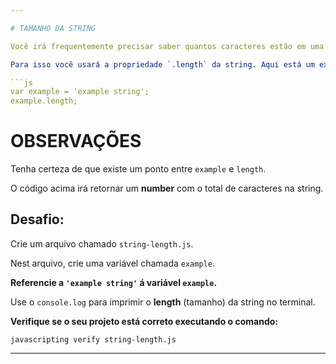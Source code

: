 ```yaml
---

# TAMANHO DA STRING

Você irá frequentemente precisar saber quantos caracteres estão em uma string.

Para isso você usará a propriedade `.length` da string. Aqui está um exemplo:

```js
var example = 'example string';
example.length;
```

# OBSERVAÇÕES

Tenha certeza de que existe um ponto entre `example` e `length`.

O código acima irá retornar um **number** com o total de caracteres na string.


## Desafio:

Crie um arquivo chamado `string-length.js`.

Nest arquivo, crie uma variável chamada `example`.

**Referencie a `'example string'` á variável `example`.**

Use o `console.log` para imprimir o **length** (tamanho)  da string no terminal.

**Verifique se o seu projeto está correto executando o comando:**

`javascripting verify string-length.js`

---
```

